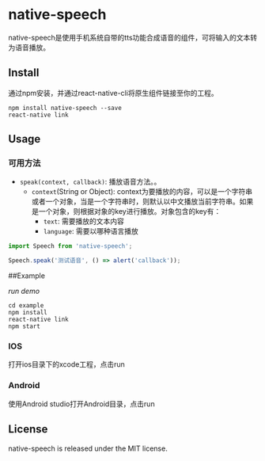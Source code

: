 # native-speech

native-speech是使用手机系统自带的tts功能合成语音的组件，可将输入的文本转为语音播放。

## Install

通过npm安装，并通过react-native-cli将原生组件链接至你的工程。

```
npm install native-speech --save
react-native link
```

## Usage

### 可用方法

* `speak(context, callback)`: 播放语音方法。。
  - `context`(String or Object): context为要播放的内容，可以是一个字符串或者一个对象，当是一个字符串时，则默认以中文播放当前字符串。如果是一个对象，则根据对象的key进行播放。对象包含的key有：
    - `text`: 需要播放的文本内容
    - `language`: 需要以哪种语言播放

```js
import Speech from 'native-speech';

Speech.speak('测试语音', () => alert('callback'));

```

##Example

*run demo*

```
cd example
npm install
react-native link
npm start
```

### IOS

打开ios目录下的xcode工程，点击run

### Android

使用Android studio打开Android目录，点击run

## License

native-speech is released under the MIT license.

